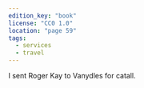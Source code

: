 ```yaml
---
edition_key: "book"
license: "CC0 1.0"
location: "page 59"
tags:
  - services
  - travel
---
```

I sent Roger Kay to Vanydles for catall.
